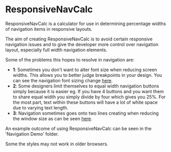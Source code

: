 # ResponsiveNavCalc

ResponsiveNavCalc is a calculator for use in determining percentage widths of navigation items in responsive layouts.

The aim of creating ResponsiveNavCalc is to avoid certain responsive navigation issues and to give the developer more control over navigation layout, especially full width navigation elements.

Some of the problems this hopes to resolve in navigation are:

* **1**: Sometimes you don't want to alter font size when reducing screen widths. This allows you to better judge breakpoints in your design. You can see the navigation font sizing change [here](http://www.asburyagile.com/).
* **2**: Some designers limit themselves to equal width navigation buttons simply because it is easier eg. If you have 4 buttons and you want them to share equal width you simply divide by four which gives you 25%. For the most part, text within these buttons will have a lot of white space due to varying text length.
* **3**: Navigation sometimes goes onto two lines creating when reducing the window size as can be seen [here](http://www.asburyagile.com/).


An example outcome of using ResponsiveNavCalc can be seen in the 'Navigation Demo' folder.

Some the styles may not work in older browsers.